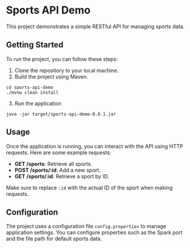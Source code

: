 # Sports API Demo

This project demonstrates a simple RESTful API for managing sports data.

## Getting Started

To run the project, you can follow these steps:

1. Clone the repository to your local machine.
2. Build the project using Maven.
```
cd sports-api-demo
./mvnw clean install
```
3. Run the application  
```
java -jar target/sports-api-demo-0.0.1.jar
```

## Usage

Once the application is running, you can interact with the API using HTTP requests. Here are some example requests:

- **GET /sports**: Retrieve all sports.
- **POST /sports/:id**: Add a new sport.
- **GET /sports/:id**: Retrieve a sport by ID.

Make sure to replace `:id` with the actual ID of the sport when making requests.

## Configuration

The project uses a configuration file `config.properties` to manage application settings. You can configure properties such as the Spark port and the file path for default sports data.
